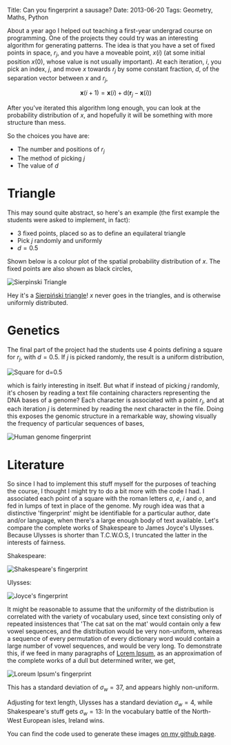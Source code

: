 Title: Can you fingerprint a sausage?
Date: 2013-06-20
Tags: Geometry, Maths, Python

About a year ago I helped out teaching a first-year undergrad course on programming. One of the projects they could try was an interesting algorithm for generating patterns. The idea is that you have a set of fixed points in space, ${r_j}$, and you have a moveable point, $x(i)$ (at some initial position $x(0)$, whose value is not usually important). At each iteration, $i$, you pick an index, $j$, and move $x$ towards $r_j$ by some constant fraction, $d$, of the separation vector between $x$ and $r_j$,

$$ \mathbf{x}(i+1) = \mathbf{x}(i) + \mathrm{d} (\mathbf{r}_j - \mathbf{x}(i)) $$

After you've iterated this algorithm long enough, you can look at the probability distribution of $x$, and hopefully it will be something with more structure than mess.

So the choices you have are:

- The number and positions of ${r_j}$
- The method of picking $j$
- The value of $d$

# Triangle

This may sound quite abstract, so here's an example (the first example the students were asked to implement, in fact):

- 3 fixed points, placed so as to define an equilateral triangle
- Pick $j$ randomly and uniformly
- $d = 0.5$

Shown below is a colour plot of the spatial probability distribution of $x$. The fixed points are also shown as black circles,

![Sierpìnski Triangle](/images/sierpinski.png)

Hey it's a [Sierpiński triangle](http://en.wikipedia.org/wiki/Serpinski_triangle)! $x$ never goes in the triangles, and is otherwise uniformly distributed.

# Genetics

The final part of the project had the students use 4 points defining a square for ${r_j}$, with $d=0.5$. If $j$ is picked randomly, the result is a uniform distribution,

![Square for d=0.5](/images/square_uniform.png)

which is fairly interesting in itself. But what if instead of picking $j$ randomly, it's chosen by reading a text file containing characters representing the DNA bases of a genome? Each character is associated with a point $r_j$, and at each iteration $j$ is determined by reading the next character in the file. Doing this exposes the genomic structure in a remarkable way, showing visually the frequency of particular sequences of bases,

![Human genome fingerprint](/images/genetics.png)

# Literature

So since I had to implement this stuff myself for the purposes of teaching the course, I thought I might try to do a bit more with the code I had. I associated each point of a square with the roman letters *a*, *e*, *i* and *o*, and fed in lumps of text in place of the genome. My rough idea was that a distinctive 'fingerprint' might be identifiable for a particular author, date and/or language, when there's a large enough body of text available. Let's compare the complete works of Shakespeare to James Joyce's Ulysses. Because Ulysses is shorter than T.C.W.O.S, I truncated the latter in the interests of fairness.

Shakespeare:

![Shakespeare's fingerprint](/images/shakespeare.png "Shakespeare's fingerprint")

Ulysses:

![Joyce's fingerprint](/images/ulysses.png "James Joyce's Ulysses' fingerprint")

It might be reasonable to assume that the uniformity of the distribution is correlated with the variety of vocabulary used, since text consisting only of repeated insistences that 'The cat sat on the mat' would contain only a few vowel sequences, and the distribution would be very non-uniform, whereas a sequence of every permutation of every dictionary word would contain a large number of vowel sequences, and would be very long. To demonstrate this, if we feed in many paragraphs of [Lorem Ipsum](http://en.wikipedia.org/wiki/Lorem_ipsum), as an approximation of the complete works of a dull but determined writer, we get,

![Loreum Ipsum's fingerprint](/images/lorem_ipsum.png)

This has a standard deviation of $\sigma_w=37$, and appears highly non-uniform.

Adjusting for text length, Ulysses has a standard deviation $\sigma_w=4$, while Shakespeare's stuff gets $\sigma_w=13$: In the vocabulary battle of the North-West European isles, Ireland wins.

You can find the code used to generate these images [on my github page](https://github.com/eddiejessup/Sourdough).
